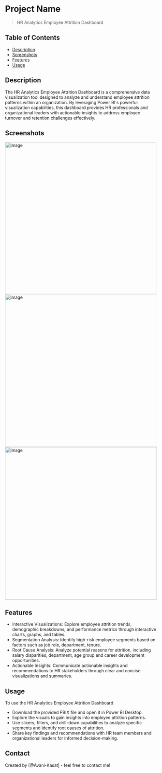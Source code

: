 # Project Name
> HR Analytics Employee Attrition Dashboard 

## Table of Contents
* [Description](#Description)
* [Screenshots](#Screenshots)
* [Features](#Features)
* [Usage](#usage)

## Description
The HR Analytics Employee Attrition Dashboard is a comprehensive data visualization tool designed to analyze and understand employee attrition patterns within an organization. By leveraging Power BI's powerful visualization capabilities, this dashboard provides HR professionals and organizational leaders with actionable insights to address employee turnover and retention challenges effectively.

## Screenshots
<img width="500" alt="image" src="https://github.com/Avani-kasat/HR-Analytics-Employee-Attrition-Dashboard--Power-BI/assets/153104989/2d284aeb-d194-46d3-8fb3-1cb19c68c04e">

<img width="503" alt="image" src="https://github.com/Avani-kasat/HR-Analytics-Employee-Attrition-Dashboard--Power-BI/assets/153104989/d4083d78-14bd-459b-85ee-05447e32910f">

<img width="502" alt="image" src="https://github.com/Avani-kasat/HR-Analytics-Employee-Attrition-Dashboard--Power-BI/assets/153104989/6d129fe5-94ea-4671-822d-a039e3c5a0a5">

## Features
- Interactive Visualizations: Explore employee attrition trends, demographic breakdowns, and performance metrics through interactive charts, graphs, and tables.
- Segmentation Analysis: Identify high-risk employee segments based on factors such as job role, department, tenure.
- Root Cause Analysis: Analyze potential reasons for attrition, including salary disparities, department, age group and career development opportunities.
- Actionable Insights: Communicate actionable insights and recommendations to HR stakeholders through clear and concise visualizations and summaries.


## Usage

To use the HR Analytics Employee Attrition Dashboard:

- Download the provided PBIX file and open it in Power BI Desktop.
- Explore the visuals to gain insights into employee attrition patterns.
- Use slicers, filters, and drill-down capabilities to analyze specific segments and identify root causes of attrition.
- Share key findings and recommendations with HR team members and organizational leaders for informed decision-making.

## Contact
Created by [@Avani-Kasat] - feel free to contact me!
